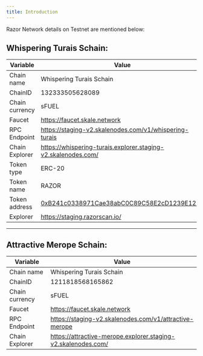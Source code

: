 ```yaml
---
title: Introduction
---
```


Razor Network details on Testnet are mentioned below:
## Whispering Turais Schain:


| Variable                       | Value                                                                                                                                                            |
| ------------------------------ | ---------------------------------------------------------------------------------------------------------------------------------------------------------------- |
| Chain name                     | Whispering Turais Schain                                                                                                                                                     |
| ChainID                        | 132333505628089                                                                                                                                                        |
| Chain currency                 | sFUEL                                                                                                                                                            |
| Faucet                         | https://faucet.skale.network                                                                                                                                     |
| RPC Endpoint                   | https://staging-v2.skalenodes.com/v1/whispering-turais                                                                                                        |
| Chain Explorer                 | https://whispering-turais.explorer.staging-v2.skalenodes.com/                                                                                                 |
| Token type                     | ERC-20                                                                                                                                                           |
| Token name                     | RAZOR                                                                                                                                                            |
| Token address                  | [0xB241c0338971Cae38abC0C89C58E2cD1239E1230](https://whispering-turais.explorer.staging-v2.skalenodes.com/address/0xB241c0338971Cae38abC0C89C58E2cD1239E1230) |
| Explorer                       | https://staging.razorscan.io/                                                                                                                                            |


----
## Attractive Merope Schain:

| Variable                       | Value                                                                                                                                                            |
| ------------------------------ | ---------------------------------------------------------------------------------------------------------------------------------------------------------------- |
| Chain name                     | Whispering Turais Schain                                                                                                                                                     |
| ChainID                        | 1211818568165862                                                                                                                                                        |
| Chain currency                 | sFUEL                                                                                                                                                            |
| Faucet                         | https://faucet.skale.network                                                                                                                                     |
| RPC Endpoint                   | https://staging-v2.skalenodes.com/v1/attractive-merope                                                                                                        |
| Chain Explorer                 | https://attractive-merope.explorer.staging-v2.skalenodes.com/                                                                                                 |
